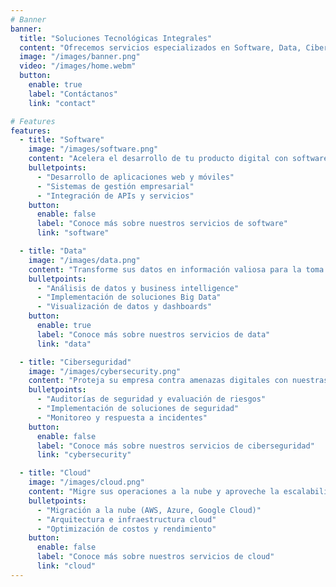 ```yaml
---
# Banner
banner:
  title: "Soluciones Tecnológicas Integrales"
  content: "Ofrecemos servicios especializados en Software, Data, Ciberseguridad y Cloud para impulsar la transformación digital de su empresa."
  image: "/images/banner.png"
  video: "/images/home.webm"
  button:
    enable: true
    label: "Contáctanos"
    link: "contact"

# Features
features:
  - title: "Software"
    image: "/images/software.png"
    content: "Acelera el desarrollo de tu producto digital con software de alto rendimiento diseñado a la medida de tus objetivos. Desde la idea hasta el lanzamiento, hacemos realidad tu visión con tecnología de vanguardia y desarrollo ágil." 
    bulletpoints:
      - "Desarrollo de aplicaciones web y móviles"
      - "Sistemas de gestión empresarial"
      - "Integración de APIs y servicios"
    button:
      enable: false
      label: "Conoce más sobre nuestros servicios de software"
      link: "software"

  - title: "Data"
    image: "/images/data.png"
    content: "Transforme sus datos en información valiosa para la toma de decisiones. Ofrecemos servicios de análisis de datos, big data y business intelligence para ayudarle a descubrir patrones y tendencias que impulsen el crecimiento de su negocio."
    bulletpoints:
      - "Análisis de datos y business intelligence"
      - "Implementación de soluciones Big Data"
      - "Visualización de datos y dashboards"
    button:
      enable: true
      label: "Conoce más sobre nuestros servicios de data"
      link: "data"

  - title: "Ciberseguridad"
    image: "/images/cybersecurity.png"
    content: "Proteja su empresa contra amenazas digitales con nuestras soluciones de ciberseguridad. Ofrecemos servicios de evaluación de riesgos, implementación de medidas de seguridad y monitoreo continuo para garantizar la integridad de sus sistemas y datos."
    bulletpoints:
      - "Auditorías de seguridad y evaluación de riesgos"
      - "Implementación de soluciones de seguridad"
      - "Monitoreo y respuesta a incidentes"
    button:
      enable: false
      label: "Conoce más sobre nuestros servicios de ciberseguridad"
      link: "cybersecurity"

  - title: "Cloud"
    image: "/images/cloud.png"
    content: "Migre sus operaciones a la nube y aproveche la escalabilidad, flexibilidad y eficiencia que ofrecen las tecnologías cloud. Nuestros expertos le ayudarán a diseñar e implementar la estrategia cloud más adecuada para su negocio."
    bulletpoints:
      - "Migración a la nube (AWS, Azure, Google Cloud)"
      - "Arquitectura e infraestructura cloud"
      - "Optimización de costos y rendimiento"
    button:
      enable: false
      label: "Conoce más sobre nuestros servicios de cloud"
      link: "cloud"
---
```


